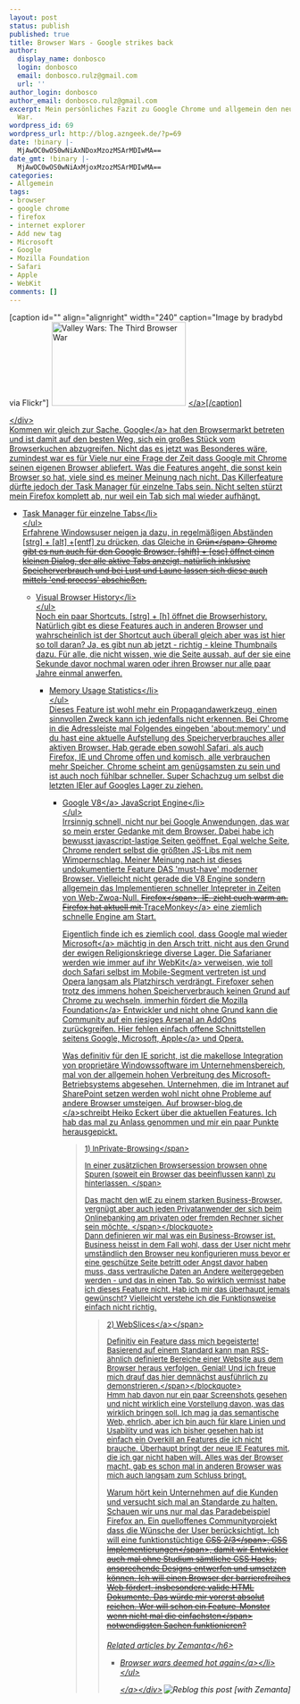```yaml
---
layout: post
status: publish
published: true
title: Browser Wars - Google strikes back
author:
  display_name: donbosco
  login: donbosco
  email: donbosco.rulz@gmail.com
  url: ''
author_login: donbosco
author_email: donbosco.rulz@gmail.com
excerpt: Mein persönliches Fazit zu Google Chrome und allgemein den neuen Browser
  War.
wordpress_id: 69
wordpress_url: http://blog.azngeek.de/?p=69
date: !binary |-
  MjAwOC0wOS0wNiAxNDoxMzozMSArMDIwMA==
date_gmt: !binary |-
  MjAwOC0wOS0wNiAxMjoxMzozMSArMDIwMA==
categories:
- Allgemein
tags:
- browser
- google chrome
- firefox
- internet explorer
- Add new tag
- Microsoft
- Google
- Mozilla Foundation
- Safari
- Apple
- WebKit
comments: []
---
```

<div class="zemanta-img">
<p>[caption id="" align="alignright" width="240" caption="Image by bradybd via Flickr"]<a href="http:&#47;&#47;www.flickr.com&#47;photos&#47;34555614@N00&#47;2818154005"><img style="margin-left: 5px; margin-right: 5px;" title="Valley Wars: The Third Browser War" src="http:&#47;&#47;farm4.static.flickr.com&#47;3271&#47;2818154005_7cc2cc90ef_m.jpg" alt="Valley Wars: The Third Browser War" width="240" height="150" &#47;><&#47;a>[&#47;caption]</p>
<p><&#47;div><br />
Kommen wir gleich zur Sache. <a class="zem_slink" title="Google" rel="homepage" href="http:&#47;&#47;google.com">Google<&#47;a> hat den Browsermarkt betreten und ist damit auf den besten Weg, sich ein gro&szlig;es St&uuml;ck vom Browserkuchen abzugreifen. Nicht das es jetzt was Besonderes w&auml;re, zumindest war es f&uuml;r Viele nur eine Frage der Zeit dass Google mit Chrome seinen eigenen Browser abliefert. Was die Features angeht, die sonst kein Browser so hat, viele sind es meiner Meinung nach nicht. Das Killerfeature d&uuml;rfte jedoch der Task Manager f&uuml;r einzelne Tabs sein. Nicht selten st&uuml;rzt mein Firefox komplett ab, nur weil ein Tab sich mal wieder aufh&auml;ngt.</p>
<ul>
<li>Task Manager f&uuml;r einzelne Tabs<&#47;li><br />
<&#47;ul><br />
Erfahrene Windowsuser neigen ja dazu, in regelm&auml;&szlig;igen Abst&auml;nden [strg] + [alt] +[entf] zu dr&uuml;cken, das Gleiche in <span style="text-decoration: line-through;">Gr&uuml;n<&#47;span> Chrome gibt es nun auch f&uuml;r den Google Browser. [shift] + [esc] &ouml;ffnet einen kleinen Dialog, der alle aktive Tabs anzeigt, nat&uuml;rlich inklusive Speicherverbrauch und bei Lust und Laune lassen sich diese auch mittels 'end process' abschie&szlig;en.</p>
<ul>
<li>Visual Browser History<&#47;li><br />
<&#47;ul><br />
Noch ein paar Shortcuts. [strg] + [h] &ouml;ffnet die Browserhistory. Nat&uuml;rlich gibt es diese Features auch in anderen Browser und wahrscheinlich ist der Shortcut auch &uuml;berall gleich aber was ist hier so toll daran? Ja, es gibt nun ab jetzt - richtig - kleine Thumbnails dazu. F&uuml;r alle, die nicht wissen, wie die Seite aussah, auf der sie eine Sekunde davor nochmal waren oder ihren Browser nur alle paar Jahre einmal anwerfen.</p>
<ul>
<li>Memory Usage Statistics<&#47;li><br />
<&#47;ul><br />
Dieses Feature ist wohl mehr ein Propagandawerkzeug, einen sinnvollen Zweck kann ich jedenfalls nicht erkennen. Bei Chrome in die Adressleiste mal Folgendes eingeben 'about:memory' und du hast eine aktuelle Aufstellung des Speicherverbrauches aller aktiven Browser. Hab gerade eben sowohl Safari, als auch Firefox, IE und Chrome offen und komisch, alle verbrauchen mehr Speicher, Chrome scheint am gen&uuml;gsamsten zu sein und ist auch noch f&uuml;hlbar schneller. Super Schachzug um selbst die letzten IEler auf Googles Lager zu ziehen.</p>
<ul>
<li>Google <a class="zem_slink" title="V8 (JavaScript engine)" rel="homepage" href="http:&#47;&#47;code.google.com&#47;p&#47;v8&#47;">V8<&#47;a> JavaScript Engine<&#47;li><br />
<&#47;ul><br />
Irrsinnig schnell, nicht nur bei Google Anwendungen, das war so mein erster Gedanke mit dem Browser. Dabei habe ich bewusst javascript-lastige Seiten ge&ouml;ffnet. Egal welche Seite, Chrome rendert selbst die gr&ouml;&szlig;ten JS-Libs mit nem Wimpernschlag. Meiner Meinung nach ist dieses undokumentierte Feature DAS 'must-have' moderner Browser. Vielleicht nicht gerade die V8 Engine sondern allgemein das Implementieren schneller Intepreter in Zeiten von Web-Zwoa-Null. <span style="text-decoration: line-through;">Firefox<&#47;span>, IE, zieht euch warm an. Firefox hat aktuell mit <a title="TraceMonkey" href="https:&#47;&#47;wiki.mozilla.org&#47;JavaScript:TraceMonkey">TraceMonkey<&#47;a> eine ziemlich schnelle Engine am Start.</p>
<p>Eigentlich finde ich es ziemlich cool, dass Google mal wieder <a class="zem_slink" title="Microsoft" rel="homepage" href="http:&#47;&#47;www.microsoft.com">Microsoft<&#47;a> m&auml;chtig in den Arsch tritt, nicht aus den Grund der ewigen Religionskriege diverse Lager. Die Safarianer werden wie immer auf ihr <a class="zem_slink" title="WebKit" rel="homepage" href="http:&#47;&#47;webkit.org&#47;">WebKit<&#47;a> verweisen, wie toll doch Safari selbst im Mobile-Segment vertreten ist und Opera langsam als Platzhirsch verdr&auml;ngt. Firefoxer sehen trotz des immens hohen Speicherverbrauch keinen Grund auf Chrome zu wechseln, immerhin f&ouml;rdert die <a class="zem_slink" title="Mozilla Foundation" rel="geolocation" href="http:&#47;&#47;maps.google.com&#47;maps?ll=37.419804,-122.088838&amp;spn=0.01,0.01&amp;q=37.419804,-122.088838%20%28Mozilla%20Foundation%29&amp;t=h">Mozilla Foundation<&#47;a> Entwickler und nicht ohne Grund kann die Community auf ein riesiges Arsenal an AddOns zur&uuml;ckgreifen. Hier fehlen einfach offene Schnittstellen seitens Google, Microsoft, <a class="zem_slink" title="Apple" rel="homepage" href="http:&#47;&#47;www.apple.com">Apple<&#47;a> und Opera.</p>
<p>Was definitiv f&uuml;r den IE spricht, ist die makellose Integration von propriet&auml;re Windowssoftware im Unternehmensbereich, mal von der allgemein hohen Verbreitung des Microsoft-Betriebsystems abgesehen. Unternehmen, die im Intranet auf SharePoint setzen werden wohl nicht ohne Probleme auf andere Browser umsteigen. Auf <a title="browser-blog" href="http:&#47;&#47;www.browser-blog.de&#47;?p=15#comments">browser-blog.de <&#47;a>schreibt Heiko Eckert &uuml;ber die aktuellen Features. Ich hab das mal zu Anlass genommen und mir ein paar Punkte herausgepickt.</p>
<blockquote><p><span style="font-size: 10pt;">1) InPrivate-Browsing<&#47;span></p>
<p><span style="font-size: 10pt;">In einer zus&auml;tzlichen Browsersession browsen ohne Spuren (soweit ein Browser das beeinflussen kann) zu hinterlassen. <&#47;span></p>
<p><span style="font-size: 10pt;">Das macht den wIE zu einem starken Business-Browser, vergn&uuml;gt aber auch jeden Privatanwender der sich beim Onlinebanking am privaten oder fremden Rechner sicher sein m&ouml;chte. <&#47;span><&#47;blockquote><br />
Dann definieren wir mal was ein Business-Browser ist. Business heisst in dem Fall wohl, dass der User nicht mehr umst&auml;ndlich den Browser neu konfigurieren muss bevor er eine gesch&uuml;tze Seite betritt oder Angst davor haben muss, dass vertrauliche Daten an Andere weitergegeben werden - und das in einen Tab. So wirklich vermisst habe ich dieses Feature nicht. Hab ich mir das &uuml;berhaupt jemals gew&uuml;nscht? Vielleicht verstehe ich die Funktionsweise einfach nicht richtig.</p>
<blockquote><p><span style="font-size: 10pt;">2) <a class="zem_slink" title="Internet Explorer 8" rel="homepage" href="http:&#47;&#47;www.microsoft.com&#47;windows&#47;internet-explorer&#47;beta&#47;default.aspx">WebSlices<&#47;a><&#47;span></p>
<p><span style="font-size: 10pt;">Definitiv ein Feature dass mich begeisterte! Basierend auf einem Standard kann man RSS-&auml;hnlich definierte Bereiche einer Website aus dem Browser heraus verfolgen. Genial! Und ich freue mich drauf das hier demn&auml;chst ausf&uuml;hrlich zu demonstrieren.<&#47;span><&#47;blockquote><br />
Hmm hab davon nur ein paar Screenshots gesehen und nicht wirklich eine Vorstellung davon, was das wirklich bringen soll. Ich mag ja das semantische Web, ehrlich, aber ich bin auch f&uuml;r klare Linien und Usability und was ich bisher gesehen hab ist einfach ein Overkill an Features die ich nicht brauche. &Uuml;berhaupt bringt der neue IE Features mit, die ich gar nicht haben will. Alles was der Browser macht, gab es schon mal in anderen Browser was mich auch langsam zum Schluss bringt.</p>
<p>Warum h&ouml;rt kein Unternehmen auf die Kunden und versucht sich mal an Standarde zu halten. Schauen wir uns nur mal das Paradebeispiel Firefox an. Ein quelloffenes Communityprojekt dass die W&uuml;nsche der User ber&uuml;cksichtigt. Ich will eine funktionst&uuml;chtige <span style="text-decoration: line-through;">CSS 2&#47;3<&#47;span>, CSS Implementierung<span style="text-decoration: line-through;">en<&#47;span>, damit wir Entwickler auch mal ohne Studium s&auml;mtliche CSS Hacks, ansprechende Designs entwerfen und umsetzen k&ouml;nnen. Ich will einen Browser der barrierefreihes Web f&ouml;rdert, insbesondere valide HTML Dokumente. Das w&uuml;rde mir vorerst absolut reichen. Wer will schon ein Feature-Monster wenn nicht mal die <span style="text-decoration: line-through;">einfachsten<&#47;span> notwendigsten Sachen funktionieren?</p>
<h6 class="zemanta-related-title" style="font-size: 1em;">Related articles by Zemanta<&#47;h6></p>
<ul class="zemanta-article-ul">
<li class="zemanta-article-ul-li"><a href="http:&#47;&#47;r.zemanta.com&#47;?u=http%3A&#47;&#47;www.infoworld.com&#47;article&#47;09&#47;01&#47;16&#47;browser-wars-deemed-hot-again_1.html&amp;a=2664880&amp;rid=3052ef45-62bb-445a-b586-43573b6578c1&amp;e=14d072ff9a8628e13c8e001cabbdda35">Browser wars deemed hot again<&#47;a><&#47;li><br />
<&#47;ul></p>
<div class="zemanta-pixie" style="margin-top: 10px; height: 15px;"><a class="zemanta-pixie-a" title="Zemified by Zemanta" href="http:&#47;&#47;reblog.zemanta.com&#47;zemified&#47;3052ef45-62bb-445a-b586-43573b6578c1&#47;"><img class="zemanta-pixie-img" style="border: medium none; float: right;" src="http:&#47;&#47;img.zemanta.com&#47;reblog_e.png?x-id=3052ef45-62bb-445a-b586-43573b6578c1" alt="Reblog this post [with Zemanta]" &#47;><&#47;a><&#47;div></p>
